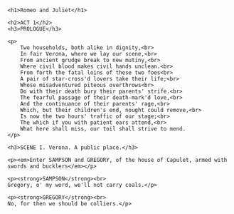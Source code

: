 <!DOCTYPE html>
<html lang="en">
<head>
    <meta charset="UTF-8">
    <title>Romeo and Juliet</title>
    <link rel="stylesheet" href="./styles/main.css">
</head>
<body>

    <h1>Romeo and Juliet</h1>

    <h2>ACT 1</h2>
    <h3>PROLOGUE</h3>

    <p>
        Two households, both alike in dignity,<br>
        In fair Verona, where we lay our scene,<br>
        From ancient grudge break to new mutiny,<br>
        Where civil blood makes civil hands unclean.<br>
        From forth the fatal loins of these two foes<br>
        A pair of star-cross'd lovers take their life;<br>
        Whose misadventured piteous overthrows<br>
        Do with their death bury their parents' strife.<br>
        The fearful passage of their death-mark'd love,<br>
        And the continuance of their parents' rage,<br>
        Which, but their children's end, nought could remove,<br>
        Is now the two hours' traffic of our stage;<br>
        The which if you with patient ears attend,<br>
        What here shall miss, our toil shall strive to mend.
    </p>

    <h3>SCENE I. Verona. A public place.</h3>

    <p><em>Enter SAMPSON and GREGORY, of the house of Capulet, armed with swords and bucklers</em></p>

    <p><strong>SAMPSON</strong><br>
    Gregory, o' my word, we'll not carry coals.</p>

    <p><strong>GREGORY</strong><br>
    No, for then we should be colliers.</p>

</body>
</html>
